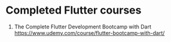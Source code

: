 # Completed Flutter courses
1. The Complete Flutter Development Bootcamp with Dart<br>
https://www.udemy.com/course/flutter-bootcamp-with-dart/
